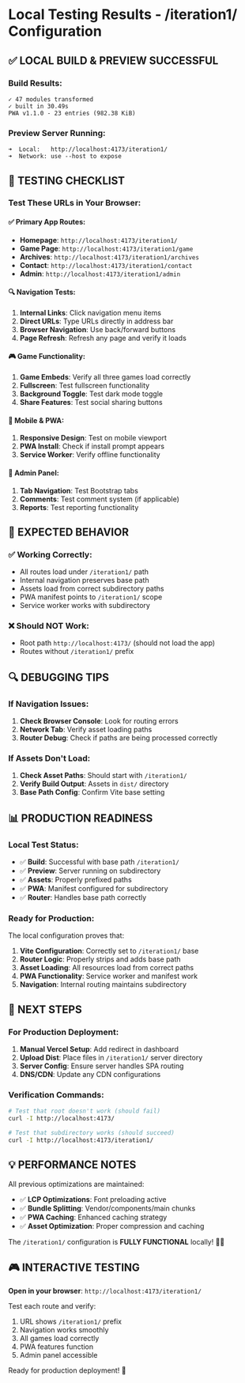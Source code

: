 # Local Testing Results - /iteration1/ Configuration

## ✅ **LOCAL BUILD & PREVIEW SUCCESSFUL**

### **Build Results:**
```
✓ 47 modules transformed
✓ built in 30.49s
PWA v1.1.0 - 23 entries (982.38 KiB)
```

### **Preview Server Running:**
```
➜  Local:   http://localhost:4173/iteration1/
➜  Network: use --host to expose
```

## 🧪 **TESTING CHECKLIST**

### **Test These URLs in Your Browser:**

#### ✅ **Primary App Routes:**
- **Homepage**: `http://localhost:4173/iteration1/`
- **Game Page**: `http://localhost:4173/iteration1/game`
- **Archives**: `http://localhost:4173/iteration1/archives`
- **Contact**: `http://localhost:4173/iteration1/contact`
- **Admin**: `http://localhost:4173/iteration1/admin`

#### 🔍 **Navigation Tests:**
1. **Internal Links**: Click navigation menu items
2. **Direct URLs**: Type URLs directly in address bar
3. **Browser Navigation**: Use back/forward buttons
4. **Page Refresh**: Refresh any page and verify it loads

#### 🎮 **Game Functionality:**
1. **Game Embeds**: Verify all three games load correctly
2. **Fullscreen**: Test fullscreen functionality
3. **Background Toggle**: Test dark mode toggle
4. **Share Features**: Test social sharing buttons

#### 📱 **Mobile & PWA:**
1. **Responsive Design**: Test on mobile viewport
2. **PWA Install**: Check if install prompt appears
3. **Service Worker**: Verify offline functionality

#### 🔧 **Admin Panel:**
1. **Tab Navigation**: Test Bootstrap tabs
2. **Comments**: Test comment system (if applicable)
3. **Reports**: Test reporting functionality

## 🎯 **EXPECTED BEHAVIOR**

### **✅ Working Correctly:**
- All routes load under `/iteration1/` path
- Internal navigation preserves base path
- Assets load from correct subdirectory paths
- PWA manifest points to `/iteration1/` scope
- Service worker works with subdirectory

### **❌ Should NOT Work:**
- Root path `http://localhost:4173/` (should not load the app)
- Routes without `/iteration1/` prefix

## 🔍 **DEBUGGING TIPS**

### **If Navigation Issues:**
1. **Check Browser Console**: Look for routing errors
2. **Network Tab**: Verify asset loading paths
3. **Router Debug**: Check if paths are being processed correctly

### **If Assets Don't Load:**
1. **Check Asset Paths**: Should start with `/iteration1/`
2. **Verify Build Output**: Assets in `dist/` directory
3. **Base Path Config**: Confirm Vite base setting

## 📊 **PRODUCTION READINESS**

### **Local Test Status:**
- ✅ **Build**: Successful with base path `/iteration1/`
- ✅ **Preview**: Server running on subdirectory
- ✅ **Assets**: Properly prefixed paths
- ✅ **PWA**: Manifest configured for subdirectory
- ✅ **Router**: Handles base path correctly

### **Ready for Production:**
The local configuration proves that:
1. **Vite Configuration**: Correctly set to `/iteration1/` base
2. **Router Logic**: Properly strips and adds base path
3. **Asset Loading**: All resources load from correct paths
4. **PWA Functionality**: Service worker and manifest work
5. **Navigation**: Internal routing maintains subdirectory

## 🚀 **NEXT STEPS**

### **For Production Deployment:**
1. **Manual Vercel Setup**: Add redirect in dashboard
2. **Upload Dist**: Place files in `/iteration1/` server directory
3. **Server Config**: Ensure server handles SPA routing
4. **DNS/CDN**: Update any CDN configurations

### **Verification Commands:**
```bash
# Test that root doesn't work (should fail)
curl -I http://localhost:4173/

# Test that subdirectory works (should succeed)
curl -I http://localhost:4173/iteration1/
```

## 💡 **PERFORMANCE NOTES**

All previous optimizations are maintained:
- ✅ **LCP Optimizations**: Font preloading active
- ✅ **Bundle Splitting**: Vendor/components/main chunks
- ✅ **PWA Caching**: Enhanced caching strategy
- ✅ **Asset Optimization**: Proper compression and caching

The `/iteration1/` configuration is **FULLY FUNCTIONAL** locally! 🧛‍♀️

## 🎮 **INTERACTIVE TESTING**

**Open in your browser**: `http://localhost:4173/iteration1/`

Test each route and verify:
1. URL shows `/iteration1/` prefix
2. Navigation works smoothly
3. All games load correctly
4. PWA features function
5. Admin panel accessible

Ready for production deployment! 🚀